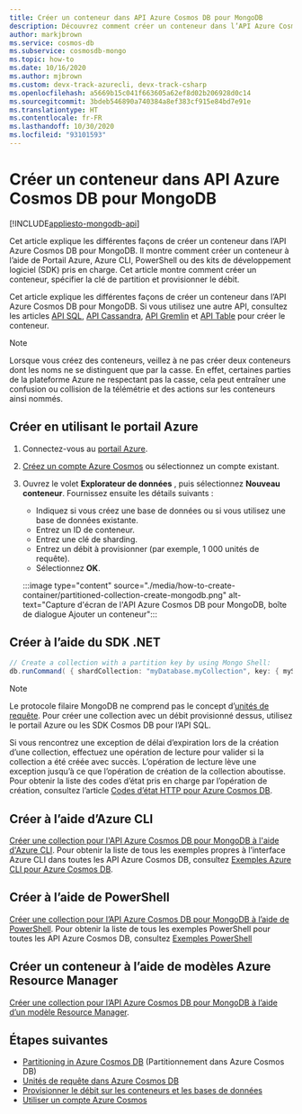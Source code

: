```yaml
---
title: Créer un conteneur dans API Azure Cosmos DB pour MongoDB
description: Découvrez comment créer un conteneur dans l’API Azure Cosmos DB pour MongoDB avec le portail Azure et les kits SDK .Net, Java, Node.js ou autres.
author: markjbrown
ms.service: cosmos-db
ms.subservice: cosmosdb-mongo
ms.topic: how-to
ms.date: 10/16/2020
ms.author: mjbrown
ms.custom: devx-track-azurecli, devx-track-csharp
ms.openlocfilehash: a5669b15c041f663605a62ef8d02b206928d0c14
ms.sourcegitcommit: 3bdeb546890a740384a8ef383cf915e84bd7e91e
ms.translationtype: HT
ms.contentlocale: fr-FR
ms.lasthandoff: 10/30/2020
ms.locfileid: "93101593"
---
```

# <a name="create-a-container-in-azure-cosmos-db-api-for-mongodb"></a>Créer un conteneur dans API Azure Cosmos DB pour MongoDB
[!INCLUDE[appliesto-mongodb-api](includes/appliesto-mongodb-api.md)]

Cet article explique les différentes façons de créer un conteneur dans l’API Azure Cosmos DB pour MongoDB. Il montre comment créer un conteneur à l’aide de Portail Azure, Azure CLI, PowerShell ou des kits de développement logiciel (SDK) pris en charge. Cet article montre comment créer un conteneur, spécifier la clé de partition et provisionner le débit.

Cet article explique les différentes façons de créer un conteneur dans l’API Azure Cosmos DB pour MongoDB. Si vous utilisez une autre API, consultez les articles [API SQL](how-to-create-container.md), [API Cassandra](how-to-create-container-cassandra.md), [API Gremlin](how-to-create-container-gremlin.md) et [API Table](how-to-create-container-table.md) pour créer le conteneur.

> [!NOTE]
> Lorsque vous créez des conteneurs, veillez à ne pas créer deux conteneurs dont les noms ne se distinguent que par la casse. En effet, certaines parties de la plateforme Azure ne respectant pas la casse, cela peut entraîner une confusion ou collision de la télémétrie et des actions sur les conteneurs ainsi nommés.

## <a name="create-using-azure-portal"></a><a id="portal-mongodb"></a>Créer en utilisant le portail Azure

1. Connectez-vous au [portail Azure](https://portal.azure.com/).

1. [Créez un compte Azure Cosmos](create-mongodb-dotnet.md#create-a-database-account) ou sélectionnez un compte existant.

1. Ouvrez le volet **Explorateur de données** , puis sélectionnez **Nouveau conteneur**. Fournissez ensuite les détails suivants :

   * Indiquez si vous créez une base de données ou si vous utilisez une base de données existante.
   * Entrez un ID de conteneur.
   * Entrez une clé de sharding.
   * Entrez un débit à provisionner (par exemple, 1 000 unités de requête).
   * Sélectionnez **OK**.

    :::image type="content" source="./media/how-to-create-container/partitioned-collection-create-mongodb.png" alt-text="Capture d'écran de l'API Azure Cosmos DB pour MongoDB, boîte de dialogue Ajouter un conteneur":::

## <a name="create-using-net-sdk"></a><a id="dotnet-mongodb"></a>Créer à l’aide du SDK .NET

```csharp
// Create a collection with a partition key by using Mongo Shell:
db.runCommand( { shardCollection: "myDatabase.myCollection", key: { myShardKey: "hashed" } } )
```

> [!Note]
> Le protocole filaire MongoDB ne comprend pas le concept d’[unités de requête](request-units.md). Pour créer une collection avec un débit provisionné dessus, utilisez le portail Azure ou les SDK Cosmos DB pour l’API SQL.

Si vous rencontrez une exception de délai d’expiration lors de la création d’une collection, effectuez une opération de lecture pour valider si la collection a été créée avec succès. L’opération de lecture lève une exception jusqu’à ce que l’opération de création de la collection aboutisse. Pour obtenir la liste des codes d’état pris en charge par l’opération de création, consultez l’article [Codes d’état HTTP pour Azure Cosmos DB](/rest/api/cosmos-db/http-status-codes-for-cosmosdb).

## <a name="create-using-azure-cli"></a><a id="cli-mongodb"></a>Créer à l’aide d’Azure CLI

[Créer une collection pour l'API Azure Cosmos DB pour MongoDB à l'aide d'Azure CLI](./scripts/cli/mongodb/create.md). Pour obtenir la liste de tous les exemples propres à l’interface Azure CLI dans toutes les API Azure Cosmos DB, consultez [Exemples Azure CLI pour Azure Cosmos DB](cli-samples.md).

## <a name="create-using-powershell"></a>Créer à l’aide de PowerShell

[Créer une collection pour l’API Azure Cosmos DB pour MongoDB à l’aide de PowerShell](./scripts/powershell/mongodb/create.md). Pour obtenir la liste de tous les exemples PowerShell pour toutes les API Azure Cosmos DB, consultez [Exemples PowerShell](powershell-samples.md)

## <a name="create-a-container-using-azure-resource-manager-templates"></a>Créer un conteneur à l’aide de modèles Azure Resource Manager

[Créer une collection pour l’API Azure Cosmos DB pour MongoDB à l’aide d’un modèle Resource Manager](./manage-with-templates.md#azure-cosmos-account-with-standard-provisioned-throughput).

## <a name="next-steps"></a>Étapes suivantes

* [Partitioning in Azure Cosmos DB](partitioning-overview.md) (Partitionnement dans Azure Cosmos DB)
* [Unités de requête dans Azure Cosmos DB](request-units.md)
* [Provisionner le débit sur les conteneurs et les bases de données](set-throughput.md)
* [Utiliser un compte Azure Cosmos](./account-databases-containers-items.md)